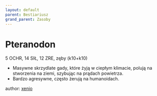 ```yaml
---
layout: default
parent: Bestiariusz
grand_parent: Zasoby
---
```


# Pteranodon

5 OCHR, 14 SIŁ, 12 ZRE, zęby (k10+k10)

- Masywne skrzydlate gady, które żyją w ciepłym klimacie, polują na stworzenia na ziemi, szybując na prądach powietrza.
- Bardzo agresywne, często żerują na humanoidach.

author: [xenio](https://xenioinabottle.blogspot.com)
